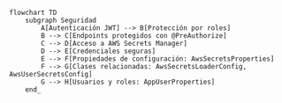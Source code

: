 <!--
Copilot, genera los pasos un diagrama de seguridad con Mermaid basado en todas las clases de este proyecto.
-->
```mermaid
flowchart TD
    subgraph Seguridad
        A[Autenticación JWT] --> B[Protección por roles]
        B --> C[Endpoints protegidos con @PreAuthorize]
        C --> D[Acceso a AWS Secrets Manager]
        D --> E[Credenciales seguras]
        E --> F[Propiedades de configuración: AwsSecretsProperties]
        F --> G[Clases relacionadas: AwsSecretsLoaderConfig, AwsUserSecretsConfig]
        G --> H[Usuarios y roles: AppUserProperties]
    end_